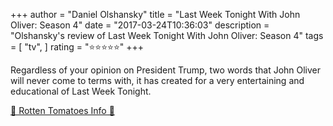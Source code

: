 +++
author = "Daniel Olshansky"
title = "Last Week Tonight With John Oliver: Season 4"
date = "2017-03-24T10:36:03"
description = "Olshansky's review of Last Week Tonight With John Oliver: Season 4"
tags = [
    "tv",
]
rating = "⭐⭐⭐⭐⭐"
+++

Regardless of your opinion on President Trump, two words that John Oliver will never come to terms with, it has created for a very entertaining and educational of Last Week Tonight.

[🍅 Rotten Tomatoes Info 🍅](https://www.rottentomatoes.com//tv/last_week_tonight_with_john_oliver/s04)